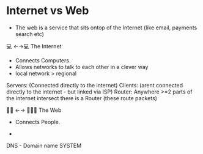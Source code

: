 # Internet vs Web

- The web is a service that sits ontop of the Internet (like email, payments search etc)

💻 ←->💻 The Internet

- Connects Computers.
- Allows networks to talk to each other in a clever way
- local network > regional

Servers: (Connected directly to the internet)
Clients: (arent connected directly to the internet - but linked via ISP)
Router: Anywhere >=2 parts of the internet intersect there is a Router (these route packets)

🧑‍💻 ←-> 👩🏽‍💻 The Web

- Connects People.

-

DNS - Domain name SYSTEM
